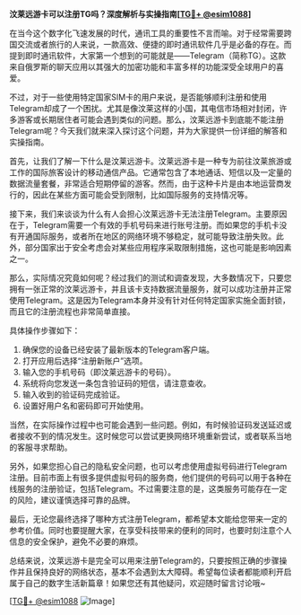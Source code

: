 **汶莱远游卡可以注册TG吗？深度解析与实操指南[[TG💪+ @esim1088](https://t.me/s/esim1088)]**

在当今这个数字化飞速发展的时代，通讯工具的重要性不言而喻。对于经常需要跨国交流或者旅行的人来说，一款高效、便捷的即时通讯软件几乎是必备的存在。而提到即时通讯软件，大家第一个想到的可能就是——Telegram（简称TG）。这款来自俄罗斯的聊天应用以其强大的加密功能和丰富多样的功能深受全球用户的喜爱。

不过，对于一些使用特定国家SIM卡的用户来说，是否能够顺利注册和使用Telegram却成了一个困扰。尤其是像汶莱这样的小国，其电信市场相对封闭，许多游客或长期居住者可能会遇到类似的问题。那么，汶莱远游卡到底能不能注册Telegram呢？今天我们就来深入探讨这个问题，并为大家提供一份详细的解答和实操指南。

首先，让我们了解一下什么是汶莱远游卡。汶莱远游卡是一种专为前往汶莱旅游或工作的国际旅客设计的移动通信产品。它通常包含了本地通话、短信以及一定量的数据流量套餐，非常适合短期停留的游客。然而，由于这种卡片是由本地运营商发行的，因此在某些方面可能会受到限制，比如国际服务的支持情况等。

接下来，我们来谈谈为什么有人会担心汶莱远游卡无法注册Telegram。主要原因在于，Telegram需要一个有效的手机号码来进行账号注册。而如果您的手机卡没有开通国际服务，或者所在地区的网络环境不够稳定，就可能导致注册失败。此外，部分国家出于安全考虑会对某些应用程序采取限制措施，这也可能是影响因素之一。

那么，实际情况究竟如何呢？经过我们的测试和调查发现，大多数情况下，只要您拥有一张正常的汶莱远游卡，并且该卡支持数据流量服务，就可以成功注册并正常使用Telegram。这是因为Telegram本身并没有针对任何特定国家实施全面封锁，而且它的注册流程也非常简单直接。

具体操作步骤如下：

1. 确保您的设备已经安装了最新版本的Telegram客户端。
2. 打开应用后选择“注册新账户”选项。
3. 输入您的手机号码（即汶莱远游卡的号码）。
4. 系统将向您发送一条包含验证码的短信，请注意查收。
5. 输入收到的验证码完成验证。
6. 设置好用户名和密码即可开始使用。

当然，在实际操作过程中也可能会遇到一些问题。例如，有时候验证码发送延迟或者接收不到的情况发生。这时候您可以尝试更换网络环境重新尝试，或者联系当地的客服寻求帮助。

另外，如果您担心自己的隐私安全问题，也可以考虑使用虚拟号码进行Telegram注册。目前市面上有很多提供虚拟号码的服务商，他们提供的号码可以用于各种在线服务的注册验证，包括Telegram。不过需要注意的是，这类服务可能存在一定的风险，建议谨慎选择可靠的品牌。

最后，无论您最终选择了哪种方式注册Telegram，都希望本文能给您带来一定的参考价值。同时也要提醒大家，在享受科技带来的便利的同时，也要时刻注意个人信息的安全保护，避免不必要的麻烦。

总结来说，汶莱远游卡是完全可以用来注册Telegram的，只要按照正确的步骤操作并且保持良好的网络状态，基本不会遇到太大障碍。希望每位读者都能顺利开启属于自己的数字生活新篇章！如果您还有其他疑问，欢迎随时留言讨论哦~

[[TG💪+ @esim1088](https://t.me/s/esim1088) ![Image](https://i.postimg.cc/4NQfJmqS/Snipaste-2025-05-13-00-14-12.png)]
